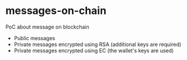 # messages-on-chain
PoC about message on blockchain
* Public messages
* Private messages encrypted using RSA (additional keys are required)
* Private messages encrypted using EC (the wallet's keys are used)
